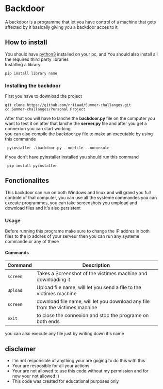 # Backdoor
A backdoor is a programme that let you have control of a machine that gets affected by it basically giving you a backdoor acces to it

## How to install
You should have [python3](https://www.python.org/) installed on your pc, and 
You should also install all the required third party libraries 
<br/>
Installing a library 

    pip install library name
 
### Installing the backdoor 
First you have to download the project

    git clone https://github.com/rriiaad/Summer-challanges.git
    cd Summer-challanges/Personal Project

After that you will have to lanche the <strong> backdoor.py </strong> file on the computer you want to test it on after that lanche the <strong> server.py </strong> file and after you get a connexion you can start working 
<br/>
you can also compile the backdoor.py file to make an executable by using this commande
    
     pyinstaller .\backdoor.py --onefile --noconsole
     
if you don't have pyinstaller installed you should run this command

     pip install pyinstaller
     
## Fonctionalites
This backdoor can run on both Windows and linux and will grand you full controle of that computer, you can use all the systeme commandes you can execute programmes, you can take screenshots you umpload and download files and it's also persistent 
### Usage 
Before running this programe make sure to change the IP addres in both files to the ip addres of your serveur 
then you can run any systeme commande or any of these
#### Commands
| Command   | Description                                                                    |
| --------- | ------------------------------------------------------------------------------ |
| `screen`   | Takes a Screenshot of the victimes machine and downloading it                                                   |
| `Upload`   | Upload file name, will let you send a file to the victimes machine                                                 |
| `screen`   | download file name, will let you download any file from the victimes machine                                              |
| `exit`   | to close the connexion and stop the programe on both ends                                                   |

you can also execute any file just by writing down it's name

## disclamer
- I'm not responsible of anything your are goging to do this with this
- Your are resposible for all your actions
- Your are not allowed to use this code without my permission and for now your not allowed :)
- This code was created for educational purposes only

